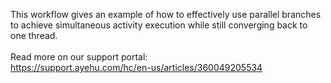 This workflow gives an example of how to effectively use parallel branches to achieve simultaneous activity execution while still converging back to one thread.
<br><br>
Read more on our support portal:
<br>
<a href="https://support.ayehu.com/hc/en-us/articles/360049205534">https://support.ayehu.com/hc/en-us/articles/360049205534</a>
